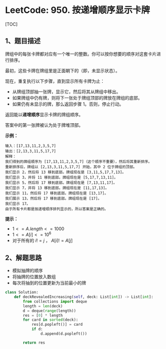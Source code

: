 # LeetCode: 950. 按递增顺序显示卡牌

[TOC]

## 1、题目描述

牌组中的每张卡牌都对应有一个唯一的整数。你可以按你想要的顺序对这套卡片进行排序。

最初，这些卡牌在牌组里是正面朝下的（即，未显示状态）。

现在，重复执行以下步骤，直到显示所有卡牌为止：

- 从牌组顶部抽一张牌，显示它，然后将其从牌组中移出。
- 如果牌组中仍有牌，则将下一张处于牌组顶部的牌放在牌组的底部。
- 如果仍有未显示的牌，那么返回步骤 1。否则，停止行动。


返回能以**递增顺序**显示卡牌的牌组顺序。

答案中的第一张牌被认为处于牌堆顶部。

 

**示例：**

```
输入：[17,13,11,2,3,5,7]
输出：[2,13,3,11,5,17,7]
解释：
我们得到的牌组顺序为 [17,13,11,2,3,5,7]（这个顺序不重要），然后将其重新排序。
重新排序后，牌组以 [2,13,3,11,5,17,7] 开始，其中 2 位于牌组的顶部。
我们显示 2，然后将 13 移到底部。牌组现在是 [3,11,5,17,7,13]。
我们显示 3，并将 11 移到底部。牌组现在是 [5,17,7,13,11]。
我们显示 5，然后将 17 移到底部。牌组现在是 [7,13,11,17]。
我们显示 7，并将 13 移到底部。牌组现在是 [11,17,13]。
我们显示 11，然后将 17 移到底部。牌组现在是 [13,17]。
我们展示 13，然后将 17 移到底部。牌组现在是 [17]。
我们显示 17。
由于所有卡片都是按递增顺序排列显示的，所以答案是正确的。
```

**提示：**

-  $1 <= A.length <= 1000$ 
-  $1 <= A[i] <= 10^6$ 
- 对于所有的  $i != j$ ， $A[i] != A[j]$ 

## 2、解题思路

- 模拟抽牌的顺序
- 将抽牌的位置放入数组
- 每次将抽到的位置更新为当前最小的牌

```python
class Solution:
    def deckRevealedIncreasing(self, deck: List[int]) -> List[int]:
        from collections import deque
        length = len(deck)
        d = deque(range(length))
        res = [0] * length
        for card in sorted(deck):
            res[d.popleft()] = card
            if d:
                d.append(d.popleft())

        return res
```

